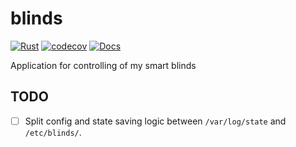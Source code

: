 # blinds

[![Rust](https://github.com/dmweis/blinds/workflows/Rust/badge.svg)](https://github.com/dmweis/blinds/actions)
[![codecov](https://codecov.io/gh/dmweis/blinds/branch/main/graph/badge.svg)](https://codecov.io/gh/dmweis/blinds)
[![Docs](https://img.shields.io/badge/-docs-brightgreen)](https://davidweis.dev/blinds/blinds/)

Application for controlling of my smart blinds

## TODO

- [ ] Split config and state saving logic between `/var/log/state` and `/etc/blinds/`.  
